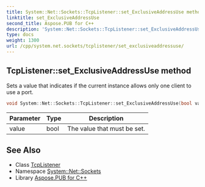 ```yaml
---
title: System::Net::Sockets::TcpListener::set_ExclusiveAddressUse method
linktitle: set_ExclusiveAddressUse
second_title: Aspose.PUB for C++
description: 'System::Net::Sockets::TcpListener::set_ExclusiveAddressUse method. Sets a value that indicates if the current instance allows only one client to use a port in C++.'
type: docs
weight: 1300
url: /cpp/system.net.sockets/tcplistener/set_exclusiveaddressuse/
---
```

## TcpListener::set_ExclusiveAddressUse method


Sets a value that indicates if the current instance allows only one client to use a port.

```cpp
void System::Net::Sockets::TcpListener::set_ExclusiveAddressUse(bool value)
```


| Parameter | Type | Description |
| --- | --- | --- |
| value | bool | The value that must be set. |

## See Also

* Class [TcpListener](../)
* Namespace [System::Net::Sockets](../../)
* Library [Aspose.PUB for C++](../../../)
